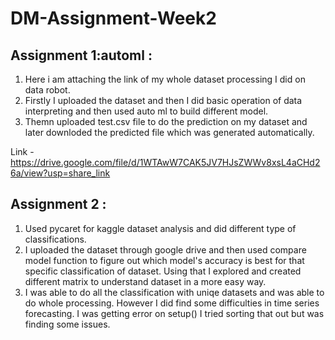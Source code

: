 # DM-Assignment-Week2

## Assignment 1:automl :
1. Here i am attaching the link of my whole dataset processing I did on data robot.
2. Firstly I uploaded the dataset and then I did basic operation of data interpreting and then used auto ml to build different model.
3. Themn uploaded test.csv file to do the prediction on my dataset and later downloded the predicted file which was generated automatically. 

 Link - https://drive.google.com/file/d/1WTAwW7CAK5JV7HJsZWWv8xsL4aCHd26a/view?usp=share_link

 ## Assignment 2 :
 1. Used pycaret for kaggle dataset analysis and did different type of classifications.
 2. I uploaded the dataset through google drive and then used compare model function to figure out which model's accuracy is best for that specific classification of dataset. Using that I explored and created different matrix to understand dataset in a more easy way. 
 3. I was able to do all the classification with uniqe datasets and was able to do whole processing. However I did find some difficulties in time series forecasting. I was getting error on setup() I tried sorting that out but was finding some issues. 
